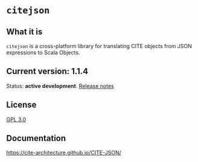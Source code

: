 # `citejson`

## What it is

`citejson` is a cross-platform library for translating CITE objects from JSON expressions to Scala Objects.

## Current version: 1.1.4

Status:  **active development**. [Release notes](releases.md)


## License

[GPL 3.0](http://www.opensource.org/licenses/gpl-3.0.html)


## Documentation

<https://cite-architecture.github.io/CITE-JSON/>
